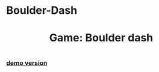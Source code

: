 # Boulder-Dash

<h1 align = "center"> Game: Boulder dash <h1/>

<h3> <a href = "https://youtu.be/2wGMyueiC7Q">demo version<a/> <h3/>

